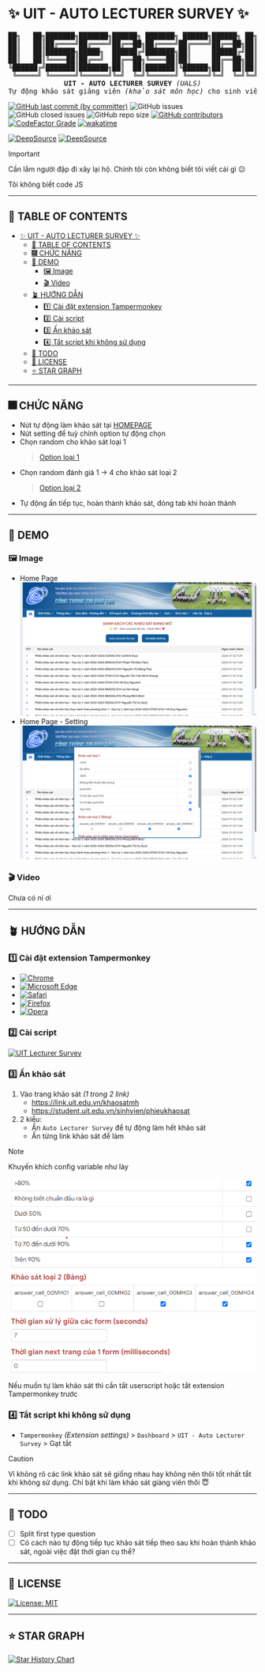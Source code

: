 # ✨ UIT - AUTO LECTURER SURVEY ✨

<pre align="center">
██╗   ██╗███████╗███████╗██████╗ ███████╗ ██████╗██████╗ ██╗██████╗ ████████╗
██║   ██║██╔════╝██╔════╝██╔══██╗██╔════╝██╔════╝██╔══██╗██║██╔══██╗╚══██╔══╝
██║   ██║███████╗█████╗  ██████╔╝███████╗██║     ██████╔╝██║██████╔╝   ██║   
██║   ██║╚════██║██╔══╝  ██╔══██╗╚════██║██║     ██╔══██╗██║██╔═══╝    ██║   
╚██████╔╝███████║███████╗██║  ██║███████║╚██████╗██║  ██║██║██║        ██║   
 ╚═════╝ ╚══════╝╚══════╝╚═╝  ╚═╝╚══════╝ ╚═════╝╚═╝  ╚═╝╚═╝╚═╝        ╚═╝   
<strong>UIT - AUTO LECTURER SURVEY</strong> <em>(UALS)</em>
Tự động khảo sát giảng viên <em>(khảo sát môn học)</em> cho sinh viên trường UIT
</pre>

[![GitHub last commit (by committer)](https://img.shields.io/github/last-commit/KevinNitroG/UIT-Auto-Lecturer-Survey?style=for-the-badge&color=CAEDFF)](../../commits/main)
![GitHub issues](https://img.shields.io/github/issues-raw/KevinNitroG/UIT-Auto-Lecturer-Survey?style=for-the-badge&color=ffadad)
![GitHub closed issues](https://img.shields.io/github/issues-closed/KevinNitroG/UIT-Auto-Lecturer-Survey?style=for-the-badge&color=%23ffc6ff)
![GitHub repo size](https://img.shields.io/github/repo-size/KevinNitroG/UIT-Auto-Lecturer-Survey?style=for-the-badge&color=D8B4F8)
[![GitHub contributors](https://img.shields.io/github/contributors/KevinNitroG/UIT-Auto-Lecturer-Survey?style=for-the-badge&color=FBF0B2)](../../graphs/contributors)
[![CodeFactor Grade](https://img.shields.io/codefactor/grade/github/KevinNitroG/UIT-Auto-Lecturer-Survey?style=for-the-badge)](https://www.codefactor.io/repository/github/kevinnitrog/uit-auto-lecturer-survey)
[![wakatime](https://wakatime.com/badge/github/KevinNitroG/UIT-Auto-Lecturer-Survey.svg?style=for-the-badge)](https://wakatime.com/badge/github/KevinNitroG/UIT-Auto-Lecturer-Survey)

[![DeepSource](https://app.deepsource.com/gh/KevinNitroG/UIT-Auto-Lecturer-Survey.svg/?label=active+issues&show_trend=true&token=af8s5K2DNJnNqcemAWM_beFG)](https://app.deepsource.com/gh/KevinNitroG/UIT-Auto-Lecturer-Survey/)
[![DeepSource](https://app.deepsource.com/gh/KevinNitroG/UIT-Auto-Lecturer-Survey.svg/?label=resolved+issues&show_trend=true&token=af8s5K2DNJnNqcemAWM_beFG)](https://app.deepsource.com/gh/KevinNitroG/UIT-Auto-Lecturer-Survey/)

> [!IMPORTANT]
>
> Cần lắm người đập đi xây lại hộ. Chính tôi còn không biết tôi viết cái gì 😐
>
> Tôi không biết code JS

---

## 📃 TABLE OF CONTENTS

- [✨ UIT - AUTO LECTURER SURVEY ✨](#-uit---auto-lecturer-survey-)
  - [📃 TABLE OF CONTENTS](#-table-of-contents)
  - [🎆 CHỨC NĂNG](#-chức-năng)
  - [🥂 DEMO](#-demo)
    - [🖼️ Image](#️-image)
    - [🎬 Video](#-video)
  - [🪴 HƯỚNG DẪN](#-hướng-dẫn)
    - [1️⃣ Cài đặt extension Tampermonkey](#1️⃣-cài-đặt-extension-tampermonkey)
    - [2️⃣ Cài script](#2️⃣-cài-script)
    - [3️⃣ Ấn khảo sát](#3️⃣-ấn-khảo-sát)
    - [4️⃣ Tắt script khi không sử dụng](#4️⃣-tắt-script-khi-không-sử-dụng)
  - [📒 TODO](#-todo)
  - [📝 LICENSE](#-license)
  - [⭐ STAR GRAPH](#-star-graph)

---

## 🎆 CHỨC NĂNG

- Nút tự động làm khảo sát tại [HOMEPAGE](https://student.uit.edu.vn/sinhvien/phieukhaosat)
- Nút setting để tuỳ chỉnh option tự động chọn
- Chọn random cho khảo sát loại 1
  > [Option loại 1](/UITAutoLecturerSurvey.user.js#L26)
- Chọn random đánh giá 1 → 4 cho khảo sát loại 2
  > [Option loại 2](/UITAutoLecturerSurvey.user.js#L38)
- Tự động ấn tiếp tục, hoàn thành khảo sát, đóng tab khi hoàn thành

---

## 🥂 DEMO

### 🖼️ Image

- Home Page
  ![Home Page Demo Image](assets/Image/HomePage.png)
- Home Page - Setting
  ![Home Page - Setting Demo Image](assets/Image/HomePage-Setting.png)

### 🎬 Video

Chưa có ní ơi

---

## 🪴 HƯỚNG DẪN

### 1️⃣ Cài đặt extension Tampermonkey

- [![Chrome](https://img.shields.io/badge/Chrome-ffc6ff?style=for-the-badge&logo=googlechrome&logoColor=white)](https://chrome.google.com/webstore/detail/tampermonkey/dhdgffkkebhmkfjojejmpbldmpobfkfo)
- [![Microsoft Edge](https://img.shields.io/badge/Edge-a0c4ff?style=for-the-badge&logo=microsoftedge&logoColor=white)](https://microsoftedge.microsoft.com/addons/detail/tampermonkey/iikmkjmpaadaobahmlepeloendndfphd)
- [![Safari](https://img.shields.io/badge/Safari-bdb2ff?style=for-the-badge&logo=safari&logoColor=white)](https://apps.apple.com/us/app/tampermonkey/id1482490089)
- [![Firefox](https://img.shields.io/badge/Firefox-%23ffd6a5?style=for-the-badge&logo=firefoxbrowser&logoColor=white)](https://addons.mozilla.org/en-US/firefox/addon/tampermonkey/)
- [![Opera](https://img.shields.io/badge/Opera-ffadad?style=for-the-badge&logo=opera&logoColor=white)](https://addons.opera.com/en/extensions/details/tampermonkey-beta/)

### 2️⃣ Cài script

[![UIT Lecturer Survey](https://img.shields.io/badge/UIT_Auto_Lecturer_Survey-Tampermonkey-a0c4ff?style=for-the-badge)](../../raw/main/UITAutoLecturerSurvey.user.js)

### 3️⃣ Ấn khảo sát

1. Vào trang khảo sát _(1 trong 2 link)_
   - https://link.uit.edu.vn/khaosatmh
   - https://student.uit.edu.vn/sinhvien/phieukhaosat
2. 2 kiểu:
   - Ấn `Auto Lecturer Survey` để tự động làm hết khảo sát
   - Ấn từng link khảo sát để làm

> [!NOTE]
>
> Khuyến khích config variable như lày
>
> ![sample-variable-config](./assets/Image/sample-variables-setup.png)
>
> Nếu muốn tự làm khảo sát thì cần tắt userscript hoặc tắt extension Tampermonkey trước

### 4️⃣ Tắt script khi không sử dụng

- `Tampermonkey` _(Extension settings)_ > `Dashboard` > `UIT - Auto Lecturer Survey` > Gạt tắt

> [!CAUTION]
>
> Vì không rõ các link khảo sát sẽ giống nhau hay không nên thôi tốt nhất tắt khi không sử dụng. Chỉ bật khi làm khảo sát giảng viên thôi 😇

---

## 📒 TODO

- [ ] Split first type question
- [ ] Có cách nào tự động tiếp tục khảo sát tiếp theo sau khi hoàn thành khảo sát, ngoài việc đặt thời gian cụ thể?

---

## 📝 LICENSE

[![License: MIT](https://img.shields.io/badge/License-MIT-9bf6ff?style=for-the-badge)](./LICENSE)

---

## ⭐ STAR GRAPH

<a href="https://star-history.com/#KevinNitroG/UIT-Auto-Lecturer-Survey&Timeline">
  <picture>
    <source media="(prefers-color-scheme: dark)" srcset="https://api.star-history.com/svg?repos=KevinNitroG/UIT-Auto-Lecturer-Survey&type=Timeline&theme=dark" />
    <source media="(prefers-color-scheme: light)" srcset="https://api.star-history.com/svg?repos=KevinNitroG/UIT-Auto-Lecturer-Survey&type=Timeline" />
    <img alt="Star History Chart" src="https://api.star-history.com/svg?repos=KevinNitroG/UIT-Auto-Lecturer-Survey&type=Timeline" />
  </picture>
</a>
